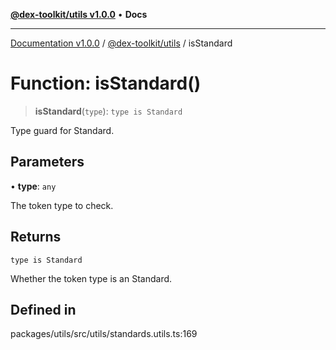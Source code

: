 [**@dex-toolkit/utils v1.0.0**](../README.md) • **Docs**

***

[Documentation v1.0.0](../../../packages.md) / [@dex-toolkit/utils](../README.md) / isStandard

# Function: isStandard()

> **isStandard**(`type`): `type is Standard`

Type guard for Standard.

## Parameters

• **type**: `any`

The token type to check.

## Returns

`type is Standard`

Whether the token type is an Standard.

## Defined in

packages/utils/src/utils/standards.utils.ts:169
